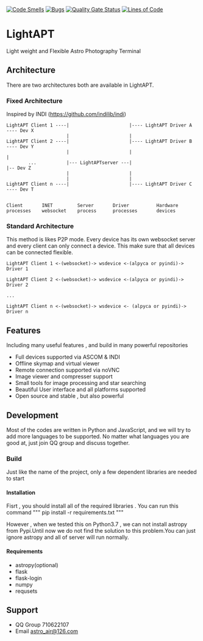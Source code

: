 [![Code Smells](https://sonarcloud.io/api/project_badges/measure?project=AstroAir-Develop-Team_lightapt&metric=code_smells)](https://sonarcloud.io/summary/new_code?id=AstroAir-Develop-Team_lightapt)
[![Bugs](https://sonarcloud.io/api/project_badges/measure?project=AstroAir-Develop-Team_lightapt&metric=bugs)](https://sonarcloud.io/summary/new_code?id=AstroAir-Develop-Team_lightapt)
[![Quality Gate Status](https://sonarcloud.io/api/project_badges/measure?project=AstroAir-Develop-Team_lightapt&metric=alert_status)](https://sonarcloud.io/summary/new_code?id=AstroAir-Develop-Team_lightapt)
[![Lines of Code](https://sonarcloud.io/api/project_badges/measure?project=AstroAir-Develop-Team_lightapt&metric=ncloc)](https://sonarcloud.io/summary/new_code?id=AstroAir-Develop-Team_lightapt)

# LightAPT
Light weight and Flexible Astro Photography Terminal

## Architecture
There are two architectures both are available in LightAPT.

### Fixed Architecture
Inspired by INDI (https://github.com/indilib/indi)

    LightAPT Client 1 ----|                      |---- LightAPT Driver A  ---- Dev X
                          |                      |
    LightAPT Client 2 ----|                      |---- LightAPT Driver B  ---- Dev Y
                          |                      |                              |
            ...           |--- LightAPTserver ---|                              |-- Dev Z
                          |                      |
                          |                      |
    LightAPT Client n ----|                      |---- LightAPT Driver C  ---- Dev T


    Client       INET         Server       Driver          Hardware
    processes    websocket    process      processes       devices

### Standard Architecture
This method is likes P2P mode. Every device has its own websocket server and every client can only connect a device. This make sure that all devices can be connected flexible.

    LightAPT Client 1 <-(websocket)-> wsdevice <-(alpyca or pyindi)-> Driver 1

    LightAPT Client 2 <-(websocket)-> wsdevice <-(alpyca or pyindi)-> Driver 2

    ...

    LightAPT Client n <-(websocket)-> wsdevice <- (alpyca or pyindi)-> Driver n
    
## Features
Including many useful features , and build in many powerful repositories
+ Full devices supported via ASCOM & INDI
+ Offline skymap and virtual viewer
+ Remote connection supported via noVNC
+ Image viewer and compresser support
+ Small tools for image processing and star searching
+ Beautiful User interface and all platforms supported
+ Open source and stable , but also powerful

## Development
Most of the codes are written in Python and JavaScript, and we will try to add more languages to be supported. No matter what languages you are good at, just join QQ group and discuss together.

### Build
Just like the name of the project, only a few dependent libraries are needed to start

#### Installation

Fisrt , you should install all of the required libraries . You can run this command
"""
pip install -r requirements.txt
"""

However , when we tested this on Python3.7 , we can not install astropy from Pypi.Until now we do not find the solution to this problem.You can just ignore astropy and all of server will run normally.

#### Requirements

+ astropy(optional)
+ flask
+ flask-login
+ numpy
+ requsets 

## Support
+ QQ Group 710622107
+ Email astro_air@126.com
